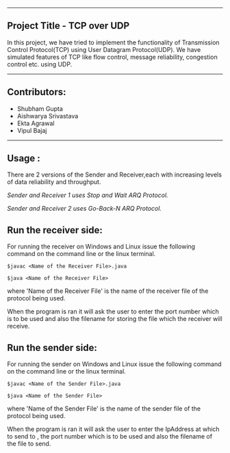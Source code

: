 ------------------------------------
Project Title - TCP over UDP
------------------------------------
In this project, we have tried to implement the functionality of Transmission Control Protocol(TCP) using User Datagram Protocol(UDP).
We have simulated features of TCP like flow control, message reliability, congestion control etc. using UDP.

------------------------------------
Contributors:
------------------------------------
 * Shubham Gupta
 * Aishwarya Srivastava
 * Ekta Agrawal
 * Vipul Bajaj
 
------------------------------------
Usage :
------------------------------------
There are 2 versions of the Sender and Receiver,each with increasing levels of data reliability and throughput.

*Sender and Receiver 1 uses Stop and Wait ARQ Protocol.*

*Sender and Receiver 2 uses Go-Back-N ARQ Protocol.*


## Run the receiver side:

For running the receiver on Windows and Linux issue the following command on the command line or the linux terminal.

```
$javac <Name of the Receiver File>.java

$java <Name of the Receiver File>
```
where 'Name of the Receiver File' is the name of the receiver file of the protocol being used.

When the program is ran it will ask the user to enter the port number which is to be used and also the filename for storing the file which the receiver will receive. 
 
## Run the sender side:

For running the sender on Windows and Linux issue the following command on the command line or the linux terminal.

```
$javac <Name of the Sender File>.java

$java <Name of the Sender File>
```
where 'Name of the Sender File' is the name of the sender file of the protocol being used.

When the program is ran it will ask the user to enter the IpAddress  at which to send to , the port number which is to be used and also the filename of the file to send.
